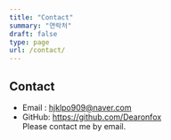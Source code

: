 ```yaml
---
title: "Contact"
summary: "연락처"
draft: false
type: page
url: /contact/
---
```


## Contact
- Email : hjklpo909@naver.com  
- GitHub: https://github.com/Dearonfox  
Please contact me by email.